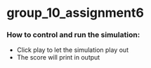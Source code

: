 # group_10_assignment6
### How to control and run the simulation:
* Click play to let the simulation play out
* The score will print in output
